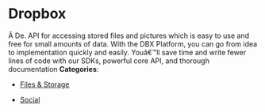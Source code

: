 # Dropbox


Â De. API for accessing stored files and pictures which is easy to use and free for small amounts of data.  With the DBX Platform, you can go from idea to implementation quickly and easily. Youâ€™ll save time and write fewer lines of code with our SDKs, powerful core API, and thorough documentation
**Categories**:

- [Files & Storage](https://github/awesome-apis/awesome-apis#files-and-storage)

- [Social](https://github/awesome-apis/awesome-apis#social)



